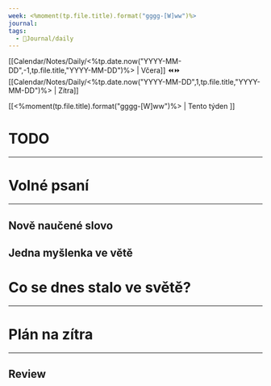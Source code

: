 ```yaml
---
week: <%moment(tp.file.title).format("gggg-[W]ww")%>
journal: 
tags:
  - 📖Journal/daily
---
```


[[Calendar/Notes/Daily/<%tp.date.now("YYYY-MM-DD",-1,tp.file.title,"YYYY-MM-DD")%> | Včera]]  ⏪⏩  [[Calendar/Notes/Daily/<%tp.date.now("YYYY-MM-DD",1,tp.file.title,"YYYY-MM-DD")%> | Zítra]]

[[<%moment(tp.file.title).format("gggg-[W]ww")%> | Tento týden ]]

# TODO
---


# Volné psaní
---

## Nově naučené slovo


## Jedna myšlenka ve větě


# Co se dnes stalo ve světě?
---

# Plán na zítra
---

## Review